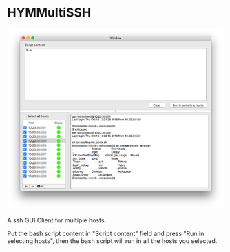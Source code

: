 # HYMMultiSSH

![screenshot](https://github.com/xiemotongye/HYMMultiSSH/raw/master/screenshot.png)

A ssh GUI Client for multiple hosts.

Put the bash script content in "Script content" field and press "Run in selecting hosts", then the bash script will run in all the hosts you selected.